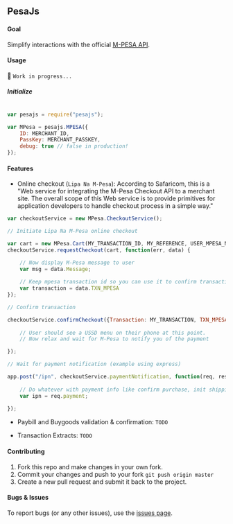 ## PesaJs

#### Goal

Simplify interactions with the official [M-PESA API](http://www.safaricom.co.ke/business/m-pesa/api).


#### Usage
:construction: `Work in progress...`

##### Initialize

```javascript

var pesajs = require("pesajs");

var MPesa = pesajs.MPESA({
    ID: MERCHANT_ID,
    PassKey: MERCHANT_PASSKEY,
    debug: true // false in production!
});

```



#### Features

- Online checkout (`Lipa Na M-Pesa`): According to Safaricom, this is a "Web service for integrating the M-Pesa 
Checkout API to a merchant site. The overall scope of this Web service is to provide primitives for application developers 
to handle checkout process in a simple way."

```javascript
var checkoutService = new MPesa.CheckoutService();

// Initiate Lipa Na M-Pesa online checkout

var cart = new MPesa.Cart(MY_TRANSACTION_ID, MY_REFERENCE, USER_MPESA_NUMBER, 10000, "http://awesome-store.co.ke/ipn");
checkoutService.requestCheckout(cart, function(err, data) {

    // Now display M-Pesa message to user
    var msg = data.Message;
    
    // Keep mpesa transaction id so you can use it to confirm transaction.
    var transaction = data.TXN_MPESA
});

// Confirm transaction

checkoutService.confirmCheckout({Transaction: MY_TRANSACTION, TXN_MPESA: transaction}, function(err, data) {
    
    // User should see a USSD menu on their phone at this point.
    // Now relax and wait for M-Pesa to notify you of the payment

});

// Wait for payment notification (example using express)

app.post("/ipn", checkoutService.paymentNotification, function(req, res) {
    
    // Do whatever with payment info like confirm purchase, init shipping, send download link, etc.
    var ipn = req.payment;
   
});


```


- Paybill and Buygoods validation &amp; confirmation: `TODO`

- Transaction Extracts: `TODO`


#### Contributing

1. Fork this repo and make changes in your own fork.
2. Commit your changes and push to your fork `git push origin master`
3. Create a new pull request and submit it back to the project.


#### Bugs & Issues

To report bugs (or any other issues), use the [issues page](https://github.com/aksalj/pesajs/issues).